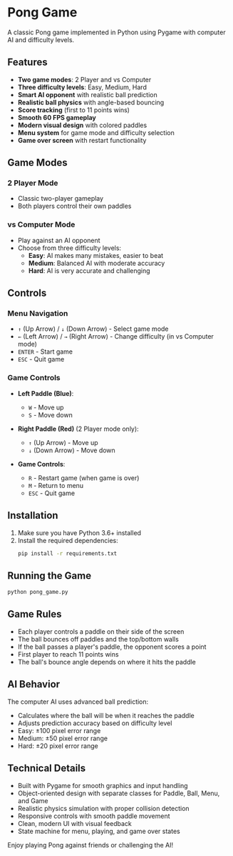 # Pong Game

A classic Pong game implemented in Python using Pygame with computer AI and difficulty levels.

## Features

- **Two game modes**: 2 Player and vs Computer
- **Three difficulty levels**: Easy, Medium, Hard
- **Smart AI opponent** with realistic ball prediction
- **Realistic ball physics** with angle-based bouncing
- **Score tracking** (first to 11 points wins)
- **Smooth 60 FPS gameplay**
- **Modern visual design** with colored paddles
- **Menu system** for game mode and difficulty selection
- **Game over screen** with restart functionality

## Game Modes

### 2 Player Mode
- Classic two-player gameplay
- Both players control their own paddles

### vs Computer Mode
- Play against an AI opponent
- Choose from three difficulty levels:
  - **Easy**: AI makes many mistakes, easier to beat
  - **Medium**: Balanced AI with moderate accuracy
  - **Hard**: AI is very accurate and challenging

## Controls

### Menu Navigation
- `↑` (Up Arrow) / `↓` (Down Arrow) - Select game mode
- `←` (Left Arrow) / `→` (Right Arrow) - Change difficulty (in vs Computer mode)
- `ENTER` - Start game
- `ESC` - Quit game

### Game Controls
- **Left Paddle (Blue)**: 
  - `W` - Move up
  - `S` - Move down

- **Right Paddle (Red)** (2 Player mode only):
  - `↑` (Up Arrow) - Move up
  - `↓` (Down Arrow) - Move down

- **Game Controls**:
  - `R` - Restart game (when game is over)
  - `M` - Return to menu
  - `ESC` - Quit game

## Installation

1. Make sure you have Python 3.6+ installed
2. Install the required dependencies:
   ```bash
   pip install -r requirements.txt
   ```

## Running the Game

```bash
python pong_game.py
```

## Game Rules

- Each player controls a paddle on their side of the screen
- The ball bounces off paddles and the top/bottom walls
- If the ball passes a player's paddle, the opponent scores a point
- First player to reach 11 points wins
- The ball's bounce angle depends on where it hits the paddle

## AI Behavior

The computer AI uses advanced ball prediction:
- Calculates where the ball will be when it reaches the paddle
- Adjusts prediction accuracy based on difficulty level
- Easy: ±100 pixel error range
- Medium: ±50 pixel error range  
- Hard: ±20 pixel error range

## Technical Details

- Built with Pygame for smooth graphics and input handling
- Object-oriented design with separate classes for Paddle, Ball, Menu, and Game
- Realistic physics simulation with proper collision detection
- Responsive controls with smooth paddle movement
- Clean, modern UI with visual feedback
- State machine for menu, playing, and game over states

Enjoy playing Pong against friends or challenging the AI! 